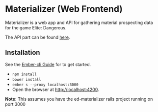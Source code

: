 # Materializer (Web Frontend)

Materializer is a web app and API for gathering material prospecting data
for the game Elite: Dangerous.

The API part can be found [here](https://github.com/gregmalcolm/ed-materializer).

## Installation

See the [Ember-cli Guide](http://ember-cli.com/user-guide/) for to get started.

* `npm install`
* `bower install`
* `ember s --proxy localhost:3000`
* Open the browser at [http://localhost:4200](http://localhost:4200).

**Note:** This assumes you have the ed-materializer rails project running on port 3000

